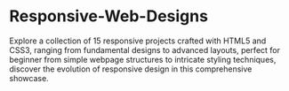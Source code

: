 # Responsive-Web-Designs
Explore a collection of 15 responsive projects crafted with HTML5 and CSS3, ranging from fundamental designs to advanced layouts, perfect for beginner from simple webpage structures to intricate styling techniques, discover the evolution of responsive design in this comprehensive showcase.

